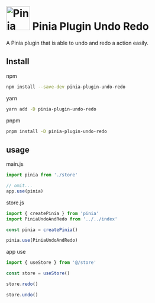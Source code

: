 <h1>
  <img height="64" src="https://pinia.esm.dev/logo.svg" alt="Pinia logo">
  Pinia Plugin Undo Redo
</h1>

A Pinia plugin that is able to undo and redo a action easily.

## Install

npm

```sh
npm install --save-dev pinia-plugin-undo-redo
```

yarn

```sh
yarn add -D pinia-plugin-undo-redo
```

pnpm

```sh
pnpm install -D pinia-plugin-undo-redo
```

## usage

main.js

```js
import pinia from './store'

// omit...
app.use(pinia)
```

store.js

```js
import { createPinia } from 'pinia'
import PiniaUndoAndRedo from '../../index'

const pinia = createPinia()

pinia.use(PiniaUndoAndRedo)

```

app use

```js
import { useStore } from '@/store'

const store = useStore()

store.redo()

store.undo()

```